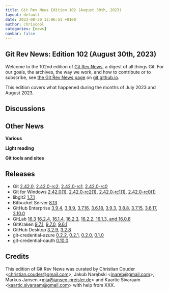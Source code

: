 ```yaml
---
title: Git Rev News Edition 102 (August 30th, 2023)
layout: default
date: 2023-08-30 12:06:51 +0100
author: chriscool
categories: [news]
navbar: false
---
```


## Git Rev News: Edition 102 (August 30th, 2023)

Welcome to the 102nd edition of [Git Rev News](https://git.github.io/rev_news/rev_news/),
a digest of all things Git. For our goals, the archives, the way we work, and how to contribute or to
subscribe, see [the Git Rev News page](https://git.github.io/rev_news/rev_news/) on [git.github.io](http://git.github.io).

This edition covers what happened during the months of July 2023 and August 2023.

## Discussions

<!---
### General
-->

<!---
### Reviews
-->

<!---
### Support
-->

<!---
## Developer Spotlight:
-->

## Other News

__Various__


__Light reading__

<!---
__Easy watching__
-->

__Git tools and sites__


## Releases

+ Git [2.42.0](https://public-inbox.org/git/xmqqr0nwp8mv.fsf@gitster.g/),
[2.42.0-rc2](https://public-inbox.org/git/xmqqwmxwgfvr.fsf@gitster.g/),
[2.42.0-rc1](https://public-inbox.org/git/xmqqpm3ug824.fsf@gitster.g/),
[2.42.0-rc0](https://public-inbox.org/git/xmqq5y5uli4t.fsf@gitster.g/)
+ Git for Windows [2.42.0(1)](https://github.com/git-for-windows/git/releases/tag/v2.42.0.windows.1),
[2.42.0-rc2(1)](https://github.com/git-for-windows/git/releases/tag/v2.42.0-rc2.windows.1),
[2.42.0-rc1(1)](https://github.com/git-for-windows/git/releases/tag/v2.42.0-rc1.windows.1),
[2.42.0-rc0(1)](https://github.com/git-for-windows/git/releases/tag/v2.42.0-rc0.windows.1)
+ libgit2 [1.7.1](https://github.com/libgit2/libgit2/releases/tag/v1.7.1)
+ Bitbucket Server [8.13](https://confluence.atlassian.com/bitbucketserver/bitbucket-server-release-notes-872139866.html)
+ GitHub Enterprise [3.9.4](https://help.github.com/enterprise-server@3.9/admin/release-notes#3.9.4),
[3.8.9](https://help.github.com/enterprise-server@3.8/admin/release-notes#3.8.9),
[3.7.16](https://help.github.com/enterprise-server@3.7/admin/release-notes#3.7.16),
[3.6.18](https://help.github.com/enterprise-server@3.6/admin/release-notes#3.6.18),
[3.9.3](https://help.github.com/enterprise-server@3.9/admin/release-notes#3.9.3),
[3.8.8](https://help.github.com/enterprise-server@3.8/admin/release-notes#3.8.8),
[3.7.15](https://help.github.com/enterprise-server@3.7/admin/release-notes#3.7.15),
[3.6.17](https://help.github.com/enterprise-server@3.6/admin/release-notes#3.6.17),
[3.10.0](https://help.github.com/enterprise-server@3.10/admin/release-notes#3.10.0)
+ GitLab [16.3](https://about.gitlab.com/releases/2023/08/22/gitlab-16-3-released/)
[16.2.4](https://about.gitlab.com/releases/2023/08/11/gitlab-16-2-4-released/),
[16.1.4](https://about.gitlab.com/releases/2023/08/03/gitlab-16-1-4-released/),
[16.2.3](https://about.gitlab.com/releases/2023/08/03/gitlab-16-2-3-released/),
[16.2.2, 16.1.3, and 16.0.8](https://about.gitlab.com/releases/2023/08/01/security-release-gitlab-16-2-2-released/)
+ GitKraken [9.7.1](https://help.gitkraken.com/gitkraken-client/current/),
[9.7.0](https://help.gitkraken.com/gitkraken-client/current/),
[9.6.1](https://help.gitkraken.com/gitkraken-client/current/)
+ GitHub Desktop [3.2.9](https://desktop.github.com/release-notes/),
[3.2.8](https://desktop.github.com/release-notes/)
+ git-credential-azure [0.2.2](https://github.com/hickford/git-credential-azure/releases/tag/v0.2.2),
[0.2.1](https://github.com/hickford/git-credential-azure/releases/tag/v0.2.1),
[0.2.0](https://github.com/hickford/git-credential-azure/releases/tag/v0.2.0),
[0.1.0](https://github.com/hickford/git-credential-azure/releases/tag/v0.1.0)
+ git-credential-oauth [0.10.0](https://github.com/hickford/git-credential-oauth/releases/tag/v0.10.0)

## Credits

This edition of Git Rev News was curated by
Christian Couder &lt;<christian.couder@gmail.com>&gt;,
Jakub Narębski &lt;<jnareb@gmail.com>&gt;,
Markus Jansen &lt;<mja@jansen-preisler.de>&gt; and
Kaartic Sivaraam &lt;<kaartic.sivaraam@gmail.com>&gt;
with help from XXX.
